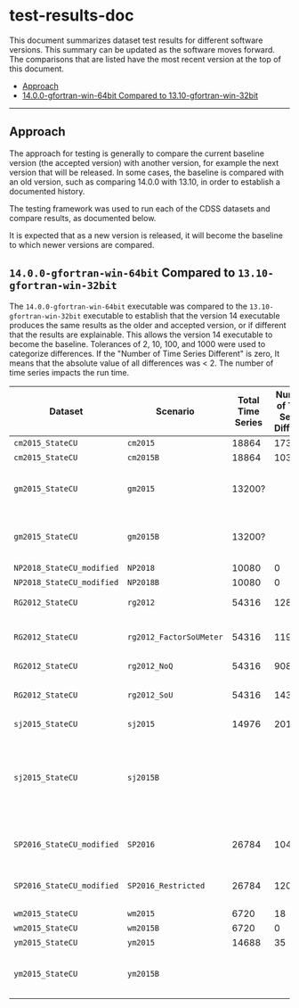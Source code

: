 # test-results-doc

This document summarizes dataset test results for different software versions.
This summary can be updated as the software moves forward.
The comparisons that are listed have the most recent version at the top of this document.

* [Approach](#approach)
* [14.0.0-gfortran-win-64bit Compared to 13.10-gfortran-win-32bit](#1400-gfortran-win-64bit-compared-to-1310-gfortran-win-32bit)

----------------

## Approach

The approach for testing is generally to compare the current baseline version (the accepted version) with another version,
for example the next version that will be released.
In some cases, the baseline is compared with an old version, such as comparing 14.0.0 with 13.10, in order to establish a documented history.

The testing framework was used to run each of the CDSS datasets and compare results, as documented below.

It is expected that as a new version is released,
it will become the baseline to which newer versions are compared.

## `14.0.0-gfortran-win-64bit` Compared to `13.10-gfortran-win-32bit`

The `14.0.0-gfortran-win-64bit` executable was compared to the `13.10-gfortran-win-32bit` executable to establish
that the version 14 executable produces the same results as the older and accepted version, or if different that the results are explainable.
This allows the version 14 executable to become the baseline.
Tolerances of 2, 10, 100, and 1000 were used to categorize differences.
If the "Number of Time Series Different" is zero,
It means that the absolute value of all differences was < 2.
The number of time series impacts the run time.

| **Dataset** | **Scenario** | **Total Time Series** | **Number of Time Series Different** | **Magnitude of Differences** | **Comments** | **Who** |
| -- | -- | -- | -- | -- | -- | -- |
| `cm2015_StateCU` | `cm2015` | 18864 | 173 | < 150 | | smalers |
| `cm2015_StateCU` | `cm2015B` | 18864 | 103 | < 90 | | smalers |
| `gm2015_StateCU` | `gm2015` | 13200? | | | No BD1 file created for version 14. | smalers |
| `gm2015_StateCU` | `gm2015B` | 13200? | | | No BD1 file created for version 14. | smalers |
| `NP2018_StateCU_modified` | `NP2018` | 10080 | 0 | | | smalers |
| `NP2018_StateCU_modified` | `NP2018B` | 10080 | 0 | | | smalers |
| `RG2012_StateCU` | `rg2012` | 54316 | 1286 | < 1900 | `TOTAL` is largest | smalers |
| `RG2012_StateCU` | `rg2012_FactorSoUMeter`  | 54316 | 1191 | < 14720 | `DIST20.Sw Soil Content` is largest  | smalers |
| `RG2012_StateCU` | `rg2012_NoQ` | 54316 | 908 | < 1670 | | smalers |
| `RG2012_StateCU` | `rg2012_SoU` | 54316 | 1430 | < 13300 | `TOTAL SW Soil Content` is largest | smalers |
| `sj2015_StateCU` | `sj2015` | 14976 | 201 | < 70 | | smalers |
| `sj2015_StateCU` | `sj2015B` | | | | TSTool has error reading BD1 file.  File seems small.  Corrupt format? | smalers |
| `SP2016_StateCU_modified` | `SP2016` | 26784 | 104 | < 11000 | `0100503_I River Diversion` is largest | smalers |
| `SP2016_StateCU_modified` | `SP2016_Restricted` | 26784 | 1201 | < 11000 | `0100503_I River Diversion` is largest | smalers |
| `wm2015_StateCU` | `wm2015` | 6720 | 18 | < 3 | | smalers |
| `wm2015_StateCU` | `wm2015B` | 6720 | 0 | | | | smalers |
| `ym2015_StateCU` | `ym2015` | 14688| 35 | < 7 | | smalers |
| `ym2015_StateCU` | `ym2015B` | | | | No BD1 file created for version 14. | smalers |